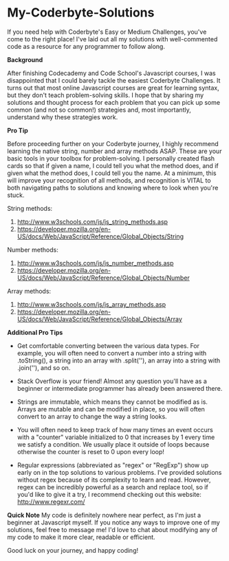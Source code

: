 # My-Coderbyte-Solutions
If you need help with Coderbyte's Easy or Medium Challenges, you've come to the right place! I've laid out all my solutions with well-commented code as a resource for any programmer to follow along.

**Background**

After finishing Codecademy and Code School's Javascript courses, I was disappointed that I could barely tackle the easiest Coderbyte Challenges. It turns out that most online Javascript courses are great for learning syntax, but they don't teach problem-solving skills. I hope that by sharing my solutions and thought process for each problem that you can pick up some common (and not so common!) strategies and, most importantly, understand why these strategies work.

**Pro Tip**

Before proceeding further on your Coderbyte journey, I highly recommend learning the native string, number and array methods ASAP. These are your basic tools in your toolbox for problem-solving. I personally created flash cards so that if given a name, I could tell you what the method does, and if given what the method does, I could tell you the name. At a minimum, this will improve your recognition of all methods, and recognition is VITAL to both navigating paths to solutions and knowing where to look when you're stuck.

String methods:
1. http://www.w3schools.com/js/js_string_methods.asp
2. https://developer.mozilla.org/en-US/docs/Web/JavaScript/Reference/Global_Objects/String

Number methods:
1. http://www.w3schools.com/js/js_number_methods.asp
2. https://developer.mozilla.org/en-US/docs/Web/JavaScript/Reference/Global_Objects/Number

Array methods:
1. http://www.w3schools.com/js/js_array_methods.asp
2. https://developer.mozilla.org/en-US/docs/Web/JavaScript/Reference/Global_Objects/Array

**Additional Pro Tips**

- Get comfortable converting between the various data types. For example, you will often need to convert a number into a string with .toString(), a string into an array with .split(''), an array into a string with .join(''), and so on.

- Stack Overflow is your friend! Almost any question you'll have as a beginner or intermediate programmer has already been answered there.

- Strings are immutable, which means they cannot be modified as is. Arrays are mutable and can be modified in place, so you will often convert to an array to change the way a string looks.

- You will often need to keep track of how many times an event occurs with a "counter" variable initialized to 0 that increases by 1 every time we satisfy a condition. We usually place it outside of loops because otherwise the counter is reset to 0 upon every loop!

- Regular expressions (abbreviated as "regex" or "RegExp") show up early on in the top solutions to various problems. I've provided solutions without regex because of its complexity to learn and read. However, regex can be incredibly powerful as a search and replace tool, so if you'd like to give it a try, I recommend checking out this website: http://www.regexr.com/

**Quick Note**
My code is definitely nowhere near perfect, as I'm just a beginner at Javascript myself. If you notice any ways to improve one of my solutions, feel free to message me! I'd love to chat about modifying any of my code to make it more clear, readable or efficient.

Good luck on your journey, and happy coding!
